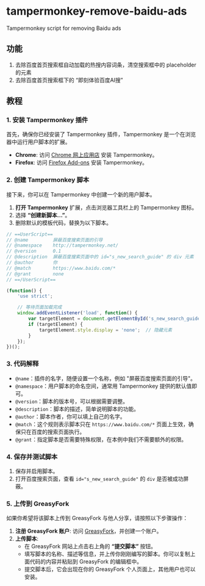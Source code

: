 # tampermonkey-remove-baidu-ads

Tampermonkey script for removing Baidu ads

## 功能

1. 去除百度首页搜索框自动加载的热搜内容词条，清空搜索框中的 placeholder 的元素
2. 去除百度首页搜索框下的 “即刻体验百度AI搜”

## 教程

### 1. 安装 Tampermonkey 插件
首先，确保你已经安装了 Tampermonkey 插件，Tampermonkey 是一个在浏览器中运行用户脚本的扩展。

- **Chrome**: 访问 [Chrome 网上应用店](https://chrome.google.com/webstore/detail/tampermonkey) 安装 Tampermonkey。
- **Firefox**: 访问 [Firefox Add-ons](https://addons.mozilla.org/en-US/firefox/addon/tampermonkey/) 安装 Tampermonkey。

### 2. 创建 Tampermonkey 脚本
接下来，你可以在 Tampermonkey 中创建一个新的用户脚本。

1. **打开 Tampermonkey** 扩展，点击浏览器工具栏上的 Tampermonkey 图标。
2. 选择 **“创建新脚本...”**。
3. 删除默认的模板代码，替换为以下脚本。

```javascript
// ==UserScript==
// @name         屏蔽百度搜索页面的引导
// @namespace    http://tampermonkey.net/
// @version      0.1
// @description  屏蔽百度搜索页面中的 id="s_new_search_guide" 的 div 元素
// @author       你
// @match        https://www.baidu.com/*
// @grant        none
// ==/UserScript==

(function() {
    'use strict';

    // 等待页面加载完成
    window.addEventListener('load', function() {
        var targetElement = document.getElementById('s_new_search_guide');
        if (targetElement) {
            targetElement.style.display = 'none';  // 隐藏元素
        }
    });
})();
```

### 3. 代码解释
- `@name`：插件的名字，随便设置一个名称，例如 "屏蔽百度搜索页面的引导"。
- `@namespace`：用户脚本的命名空间，通常用 Tampermonkey 提供的默认值即可。
- `@version`：脚本的版本号，可以根据需要调整。
- `@description`：脚本的描述，简单说明脚本的功能。
- `@author`：脚本作者，你可以填上自己的名字。
- `@match`：这个规则表示脚本只在 `https://www.baidu.com/*` 页面上生效，确保只在百度的搜索页面执行。
- `@grant`：指定脚本是否需要特殊权限，在本例中我们不需要额外的权限。

### 4. 保存并测试脚本
1. 保存并启用脚本。
2. 打开百度搜索页面，查看 `id="s_new_search_guide"` 的 `div` 是否被成功屏蔽。

### 5. 上传到 GreasyFork
如果你希望将该脚本上传到 GreasyFork 与他人分享，请按照以下步骤操作：

1. **注册 GreasyFork 账户**: 访问 [GreasyFork](https://greasyfork.org/)，并创建一个账户。
2. **上传脚本**:
   - 在 GreasyFork 网站上点击右上角的 **“提交脚本”** 按钮。
   - 填写脚本的名称、描述等信息，并上传你刚刚编写的脚本。你可以复制上面代码的内容并粘贴到 GreasyFork 的编辑框中。
   - 提交脚本后，它会出现在你的 GreasyFork 个人页面上，其他用户也可以安装。

